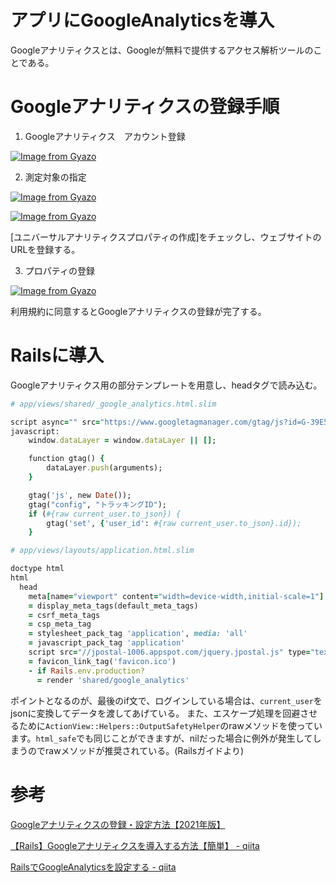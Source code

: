 # アプリにGoogleAnalyticsを導入

Googleアナリティクスとは、Googleが無料で提供するアクセス解析ツールのことである。

# Googleアナリティクスの登録手順

1. Googleアナリティクス　アカウント登録

[![Image from Gyazo](https://i.gyazo.com/b44ebdbaffc503302a763378c722db07.png)](https://gyazo.com/b44ebdbaffc503302a763378c722db07)

2. 測定対象の指定

[![Image from Gyazo](https://i.gyazo.com/fc0fcd68a12e3902cc517a4d91730c29.png)](https://gyazo.com/fc0fcd68a12e3902cc517a4d91730c29)

[![Image from Gyazo](https://i.gyazo.com/5db54b671938a47f1909eef94fbbc429.png)](https://gyazo.com/5db54b671938a47f1909eef94fbbc429)

[ユニバーサルアナリティクスプロパティの作成]をチェックし、ウェブサイトのURLを登録する。

3. プロパティの登録

[![Image from Gyazo](https://i.gyazo.com/d44cbe1c6acef701d53a443f495e795c.png)](https://gyazo.com/d44cbe1c6acef701d53a443f495e795c)

利用規約に同意するとGoogleアナリティクスの登録が完了する。

# Railsに導入

Googleアナリティクス用の部分テンプレートを用意し、headタグで読み込む。

```ruby
# app/views/shared/_google_analytics.html.slim

script async="" src="https://www.googletagmanager.com/gtag/js?id=G-39E58NFJ90"
javascript:
    window.dataLayer = window.dataLayer || [];

    function gtag() {
        dataLayer.push(arguments);
    }

    gtag('js', new Date());
    gtag("config", "トラッキングID");
    if (#{raw current_user.to_json}) {
        gtag('set', {'user_id': #{raw current_user.to_json}.id});
    }
```

```ruby
# app/views/layouts/application.html.slim

doctype html
html
  head
    meta[name="viewport" content="width=device-width,initial-scale=1"]
    = display_meta_tags(default_meta_tags)
    = csrf_meta_tags
    = csp_meta_tag
    = stylesheet_pack_tag 'application', media: 'all'
    = javascript_pack_tag 'application'
    script src="//jpostal-1006.appspot.com/jquery.jpostal.js" type="text/javascript"
    = favicon_link_tag('favicon.ico')
    - if Rails.env.production?
      = render 'shared/google_analytics'
```

ポイントとなるのが、最後のif文で、ログインしている場合は、`current_user`をjsonに変換してデータを渡してあげている。
また、エスケープ処理を回避させるために`ActionView::Helpers::OutputSafetyHelper`のrawメソッドを使っています。`html_safe`でも同じことができますが、nilだった場合に例外が発生してしまうのでrawメソッドが推奨されている。(Railsガイドより)

# 参考

[Googleアナリティクスの登録・設定方法【2021年版】](https://blog.siteanatomy.com/register-google-analytics/)

[【Rails】Googleアナリティクスを導入する方法【簡単】 - qiita](https://qiita.com/Kiyo_Karl2/items/1bd9012ac6e27b914175)

[RailsでGoogleAnalyticsを設定する - qiita](https://qiita.com/t1gert1ger/items/b9a197e2d85050b9d7d6)